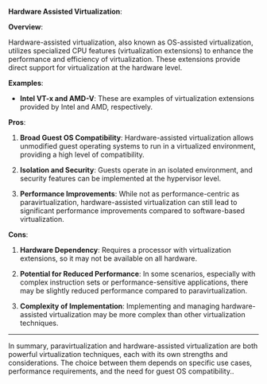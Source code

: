 
**Hardware Assisted Virtualization**:

**Overview**:

Hardware-assisted virtualization, also known as OS-assisted virtualization, utilizes specialized CPU features (virtualization extensions) to enhance the performance and efficiency of virtualization. These extensions provide direct support for virtualization at the hardware level.

**Examples**:

- **Intel VT-x and AMD-V**: These are examples of virtualization extensions provided by Intel and AMD, respectively.

**Pros**:

1. **Broad Guest OS Compatibility**: Hardware-assisted virtualization allows unmodified guest operating systems to run in a virtualized environment, providing a high level of compatibility.

2. **Isolation and Security**: Guests operate in an isolated environment, and security features can be implemented at the hypervisor level.

3. **Performance Improvements**: While not as performance-centric as paravirtualization, hardware-assisted virtualization can still lead to significant performance improvements compared to software-based virtualization.

**Cons**:

1. **Hardware Dependency**: Requires a processor with virtualization extensions, so it may not be available on all hardware.

2. **Potential for Reduced Performance**: In some scenarios, especially with complex instruction sets or performance-sensitive applications, there may be slightly reduced performance compared to paravirtualization.

3. **Complexity of Implementation**: Implementing and managing hardware-assisted virtualization may be more complex than other virtualization techniques.

---

In summary, paravirtualization and hardware-assisted virtualization are both powerful virtualization techniques, each with its own strengths and considerations. The choice between them depends on specific use cases, performance requirements, and the need for guest OS compatibility..
